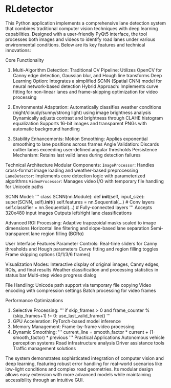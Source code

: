 # RLdetector
This Python application implements a comprehensive lane detection system that combines traditional computer vision techniques with deep learning capabilities. Designed with a user-friendly PyQt5 interface, the tool processes both images and videos to identify road lanes under various environmental conditions. Below are its key features and technical innovations:

Core Functionality
1. Multi-Algorithm Detection:
Traditional CV Pipeline: Utilizes OpenCV for Canny edge detection, Gaussian blur, and Hough line transforms
Deep Learning Option: Integrates a simplified SCNN (Spatial CNN) model for neural network-based detection
Hybrid Approach: Implements curve fitting for non-linear lanes and frame-skipping optimization for video processing

2. Environmental Adaptation:
Automatically classifies weather conditions (night/cloudy/sunny/strong light) using image brightness analysis
Dynamically adjusts contrast and brightness through CLAHE histogram equalization
Supports 16-bit images and transparent PNGs with automatic background handling

3. Stability Enhancements:
Motion Smoothing: Applies exponential smoothing to lane positions across frames
Angle Validation: Discards outlier lanes exceeding user-defined angular thresholds
Persistence Mechanism: Retains last valid lanes during detection failures

Technical Architecture
Modular Components:
`ImageProcessor`: Handles cross-format image loading and weather-based preprocessing
`LaneDetector`: Implements core detection logic with parameterized algorithms
`VideoProcessor`: Manages video I/O with temporary file handling for Unicode paths

SCNN Model:
'''
  class SCNN(nn.Module):
      def __init__(self, input_size):
          super(SCNN, self).__init__()
          self.features = nn.Sequential(...)  # Conv layers
          self.classifier = nn.Sequential(...)  # Fully-connected layers
'''
Accepts 320x480 input images
Outputs left/right lane classifications

Advanced ROI Processing:
Adaptive trapezoidal masks scaled to image dimensions
Horizontal line filtering and slope-based lane separation
Semi-transparent lane region filling (BGRα)

User Interface Features
Parameter Controls:
Real-time sliders for Canny thresholds and Hough parameters
Curve fitting and region filling toggles
Frame skipping options (0/1/3/6 frames)

Visualization Modes:
Interactive display of original images, Canny edges, ROIs, and final results
Weather classification and processing statistics in status bar
Multi-step video progress dialog

File Handling:
Unicode path support via temporary file copying
Video encoding with compression settings
Batch processing for video frames

Performance Optimizations
1. Selective Processing:
'''
if skip_frames > 0 and frame_counter % (skip_frames+1) != 0:
use_last_valid_frame()
'''
2. GPU Acceleration: PyTorch-based model inference
3. Memory Management: Frame-by-frame video processing
4. Dynamic Smoothing:
'''
current_line = smooth_factor * current + (1-smooth_factor) * previous
'''
Practical Applications
Autonomous vehicle perception systems
Road infrastructure analysis
Driver assistance tools
Traffic management solutions

The system demonstrates sophisticated integration of computer vision and deep learning, featuring robust error handling for real-world scenarios like low-light conditions and complex road geometries. Its modular design allows easy extension with more advanced models while maintaining accessibility through an intuitive GUI.

